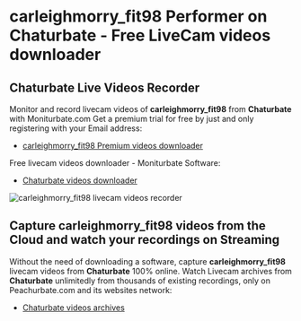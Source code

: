 # carleighmorry_fit98 Performer on Chaturbate - Free LiveCam videos downloader

## Chaturbate Live Videos Recorder

Monitor and record livecam videos of **carleighmorry_fit98** from **Chaturbate** with Moniturbate.com
Get a premium trial for free by just and only registering with your Email address:
* [carleighmorry_fit98 Premium videos downloader](https://moniturbate.com/request-demo-licence-key.html)

Free livecam videos downloader - Moniturbate Software:
* [Chaturbate videos downloader](https://moniturbate.com/moniturbate-download-software.html)

![carleighmorry_fit98 livecam videos recorder](https://peachurnet.com/templates/moniturbate-software.png)


## Capture carleighmorry_fit98 videos from the Cloud and watch your recordings on Streaming

Without the need of downloading a software, capture **carleighmorry_fit98** livecam videos from **Chaturbate** 100% online.
Watch Livecam archives from **Chaturbate** unlimitedly from thousands of existing recordings, only on Peachurbate.com and its websites network:
* [Chaturbate videos archives](https://peachurnet.com/)
